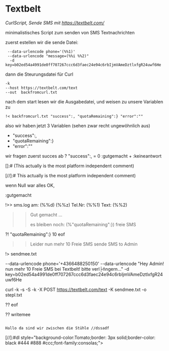 # Textbelt

*CurlScript,  Sende SMS mit https://textbelt.com/* 

minimalistisches Script zum senden von SMS Textnachrichten 

zuerst estellen wir die sende Datei:

``` !> sendmee.txt 
 --data-urlencode phone='(%%1)'
 --data-urlencode "message=(%%i %%2)"
  -d key=b02ed54a4991de0ff707267ccc6d3faec24e94c6rbIjmVAmeDztlxfgR24uwf6He
```

dann die Steurungsdatei für Curl

``` !> curlin.txt @run
-k
--host https://textbelt.com/text
--out  backfromcurl.txt
```

nach dem start lesen wir die Ausgabedatei, und weisen zu unsere Variablen zu

    !< backfromcurl.txt "success":, "quotaRemaining":} "error":""

also wir haben jetzt 3 Variablen (sehen zwar recht ungewöhnlich aus)

- "success":,
- "quotaRemaining":}
- "error":""

wir fragen zuerst succes ab
    ? "success":, = 0 :gutgemacht + :keineantwort
 
 
[]:# (This actually is the most platform independent comment)
 
[//]:# This actually is the most platform independent comment)



<!-- Hallo Frigyes --->


 
 wenn Null war alles OK,
 

:gutgemacht

!>> sms.log am: (%%d) (%%z)  Tel.Nr: (%%1) Text: (%%2) 

>> 
>> Gut gemacht ...  
>> 
>> es bleiben noch:  (%"quotaRemaining":}) freie SMS

?!  "quotaRemaining":}    10   eof

>> Leider nun mehr 10 Freie SMS
>> sende SMS to Admin 

!> sendmee.txt 

 --data-urlencode phone='+4366488250150'
 --data-urlencode "Hey Admin! nun mehr 10 Freie SMS bei Textbelt! bitte verl├ñngern..."
 -d key=b02ed54a4991de0ff707267ccc6d3faec24e94c6rbIjmVAmeDztlxfgR24uwf6He

<x> curl -k -s -S -k -X POST https://textbelt.com/text -K sendmee.txt -o stepl.txt

?? eof 


?? writemee


``` 

Hallo da sind wir zwischen die Stühle //dssadf

```
[//]:#dl style="background-color:Tomato;border: 3px solid;border-color: black #444 #888 #ccc;font-family:consolas;">
